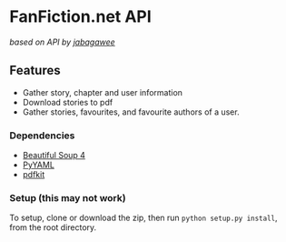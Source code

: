 # FanFiction.net API

*based on API by [jabagawee](https://github.com/jabagawee/FanFiction.Net-API)*

## Features
* Gather story, chapter and user information
* Download stories to pdf
* Gather stories, favourites, and favourite authors of a user.


### Dependencies
* [Beautiful Soup 4](http://www.crummy.com/software/BeautifulSoup/)
* [PyYAML](http://pyyaml.org/wiki/PyYAMLDocumentation)
* [pdfkit](https://pypi.python.org/pypi/pdfkit)

### Setup (this may not work)
To setup, clone or download the zip, then run `python setup.py install`, from the root directory.



